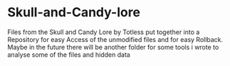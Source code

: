# Skull-and-Candy-lore
Files from the Skull and Candy Lore by Totless put together into a Repository for easy Access of the unmodified files and for easy Rollback. Maybe in the future there will be another folder for some tools i wrote to analyse some of the files and hidden data
